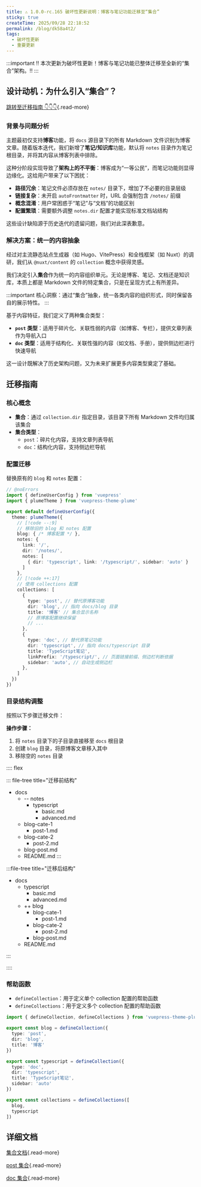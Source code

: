 ```yaml
---
title: ⚠️ 1.0.0-rc.165 破坏性更新说明：博客与笔记功能迁移至“集合”
sticky: true
createTime: 2025/09/28 22:18:52
permalink: /blog/dk58a4t2/
tags:
  - 破坏性更新
  - 重要更新
---
```


:::important ‼️ 本次更新为破坏性更新！博客与笔记功能已整体迁移至全新的“集合”架构。‼️
:::

<!-- more -->

## 设计动机：为什么引入“集合”？

[跳转至迁移指南 👇👇👇](#迁移指南){.read-more}

### 背景与问题分析

主题最初仅支持**博客**功能，将 `docs` 源目录下的所有 Markdown 文件识别为博客文章。随着版本迭代，我们新增了**笔记/知识库**功能，默认将 `notes` 目录作为笔记根目录，并将其内容从博客列表中排除。

这种分阶段实现导致了**架构上的不平衡**：博客成为“一等公民”，而笔记功能则显得边缘化。这给用户带来了以下困扰：

- **路径冗余**：笔记文件必须存放在 `notes/` 目录下，增加了不必要的目录层级
- **链接复杂**：未开启 `autoFrontmatter` 时，URL 会强制包含 `/notes/` 前缀
- **概念混淆**：用户常困惑于“笔记”与“文档”的功能区别
- **配置繁琐**：需要额外调整 `notes.dir` 配置才能实现标准文档站结构

这些设计缺陷源于历史迭代的遗留问题，我们对此深表歉意。

### 解决方案：统一的内容抽象

经过对主流静态站点生成器（如 Hugo、VitePress）和全栈框架（如 Nuxt）的调研，我们从 `@nuxt/content` 的 `collection` 概念中获得灵感。

我们决定引入**集合**作为统一的内容组织单元。无论是博客、笔记、文档还是知识库，本质上都是 Markdown 文件的特定集合，只是在呈现方式上有所差异。

:::important 核心洞察：通过“集合”抽象，统一各类内容的组织形式，同时保留各自的展示特性。
:::

基于内容特征，我们定义了两种集合类型：

- **`post` 类型**：适用于碎片化、关联性弱的内容（如博客、专栏），提供文章列表作为导航入口
- **`doc` 类型**：适用于结构化、关联性强的内容（如文档、手册），提供侧边栏进行快速导航

这一设计既解决了历史架构问题，又为未来扩展更多内容类型奠定了基础。

## 迁移指南

### 核心概念

- **集合**：通过 `collection.dir` 指定目录，该目录下所有 Markdown 文件均归属该集合
- **集合类型**：
  - `post`：碎片化内容，支持文章列表导航
  - `doc`：结构化内容，支持侧边栏导航

### 配置迁移

替换原有的 `blog` 和 `notes` 配置：

```ts twoslash
// @noErrors
import { defineUserConfig } from 'vuepress'
import { plumeTheme } from 'vuepress-theme-plume'

export default defineUserConfig({
  theme: plumeTheme({
    // [!code --:9]
    // 移除旧的 blog 和 notes 配置
    blog: { /* 博客配置 */ },
    notes: {
      link: '/',
      dir: '/notes/',
      notes: [
        { dir: 'typescript', link: '/typescript/', sidebar: 'auto' }
      ]
    },
    // [!code ++:17]
    // 使用 collections 配置
    collections: [
      {
        type: 'post', // 替代原博客功能
        dir: 'blog', // 指向 docs/blog 目录
        title: '博客' // 集合显示名称
        // 原博客配置继续保留
        // ...
      },
      {
        type: 'doc', // 替代原笔记功能
        dir: 'typescript', // 指向 docs/typescript 目录
        title: 'TypeScript笔记',
        linkPrefix: '/typescript/', // 页面链接前缀、侧边栏判断依据
        sidebar: 'auto', // 自动生成侧边栏
      },
    ]
  })
})
```

### 目录结构调整

按照以下步骤迁移文件：

**操作步骤：**

1. 将 `notes` 目录下的子目录直接移至 `docs` 根目录
2. 创建 `blog` 目录，将原博客文章移入其中
3. 移除空的 `notes` 目录

:::: flex

<div style="flex:1">

::: file-tree title="迁移前结构"

- docs
  - -- notes
    - typescript
      - basic.md
      - advanced.md
  - blog-cate-1
    - post-1.md
  - blog-cate-2
    - post-2.md
  - blog-post.md
  - README.md
:::

</div>

<div style="align-self: center"><Icon name="mingcute:arrow-right-fill" /></div>

<div style="flex:1">

:::file-tree title="迁移后结构"

- docs
  - typescript
    - basic.md
    - advanced.md
  - ++ blog
    - blog-cate-1
      - post-1.md
    - blog-cate-2
      - post-2.md
    - blog-post.md
  - README.md

:::

</div>

::::

### 帮助函数

- `defineCollection`：用于定义单个 collection 配置的帮助函数
- `defineCollections`：用于定义多个 collection 配置的帮助函数

```ts twoslash
import { defineCollection, defineCollections } from 'vuepress-theme-plume'

export const blog = defineCollection({
  type: 'post',
  dir: 'blog',
  title: '博客'
})

export const typescript = defineCollection({
  type: 'doc',
  dir: 'typescript',
  title: 'TypeScript笔记',
  sidebar: 'auto'
})

export const collections = defineCollections([
  blog,
  typescript
])
```

## 详细文档

[集合文档](../../guide/quick-start/collection.md){.read-more}

[post 集合](../../guide/quick-start/collection-post.md){.read-more}

[doc 集合](../../guide/quick-start/collection-doc.md){.read-more}

